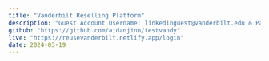 ```yaml
---
title: "Vanderbilt Reselling Platform"
description: "Guest Account Username: linkedinguest@vanderbilt.edu & Password: guest1234"
github: "https://github.com/aidanjinn/testvandy"
live: "https://reusevanderbilt.netlify.app/login"
date: 2024-03-19
---
```

